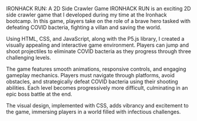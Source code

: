 
IRONHACK RUN: A 2D Side Crawler Game
IRONHACK RUN is an exciting 2D side crawler game that I developed during my time at the Ironhack bootcamp. In this game, players take on the role of a brave hero tasked with defeating COVID bacteria, fighting a villan and saving the world.

Using HTML, CSS, and JavaScript, along with the P5.js library, I created a visually appealing and interactive game environment. Players can jump and shoot projectiles to eliminate COVID bacteria as they progress through three challenging levels.

The game features smooth animations, responsive controls, and engaging gameplay mechanics. Players must navigate through platforms, avoid obstacles, and strategically defeat COVID bacteria using their shooting abilities. Each level becomes progressively more difficult, culminating in an epic boss battle at the end.

The visual design, implemented with CSS, adds vibrancy and excitement to the game, immersing players in a world filled with infectious challenges.
